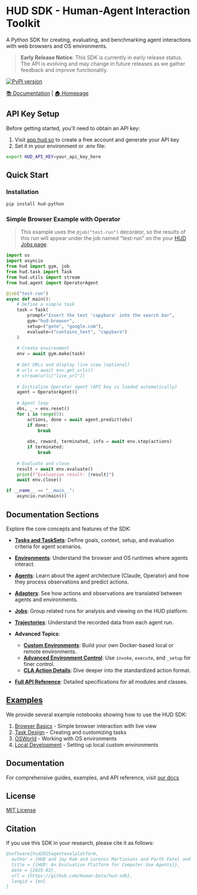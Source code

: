 # HUD SDK - Human-Agent Interaction Toolkit

A Python SDK for creating, evaluating, and benchmarking agent interactions with web browsers and OS environments.

> **Early Release Notice**: This SDK is currently in early release status. The API is evolving and may change in future releases as we gather feedback and improve functionality.

[![PyPI version](https://img.shields.io/pypi/v/hud-python)](https://pypi.org/project/hud-python/)

[📚 Documentation](https://documentation.hud.so) | [🏠 Homepage](https://hud.so)

## API Key Setup

Before getting started, you'll need to obtain an API key:

1. Visit [app.hud.so](https://app.hud.so) to create a free account and generate your API key
2. Set it in your environment or .env file:

```bash
export HUD_API_KEY=your_api_key_here
```

## Quick Start

### Installation

```bash
pip install hud-python
```

### Simple Browser Example with Operator

> This example uses the `@job("test-run")` decorator, so the results of this run will appear under the job named "test-run" on the your [HUD Jobs page](https://app.hud.so/jobs).

```python
import os
import asyncio
from hud import gym, job
from hud.task import Task
from hud.utils import stream
from hud.agent import OperatorAgent

@job("test-run")
async def main():
    # Define a simple task
    task = Task(
        prompt="Insert the text 'capybara' into the search bar",
        gym="hud-browser",
        setup=("goto", "google.com"),
        evaluate=("contains_text", "capybara")
    )
    
    # Create environment
    env = await gym.make(task)
    
    # Get URLs and display live view (optional)
    # urls = await env.get_urls()
    # stream(urls["live_url"])
    
    # Initialize Operator agent (API key is loaded automatically)
    agent = OperatorAgent()
    
    # Agent loop
    obs, _ = env.reset()
    for i in range(5):
        actions, done = await agent.predict(obs)
        if done:
            break
        
        obs, reward, terminated, info = await env.step(actions)
        if terminated:
            break
    
    # Evaluate and close
    result = await env.evaluate()
    print(f"Evaluation result: {result}")
    await env.close()

if __name__ == "__main__":
    asyncio.run(main())

```

## Documentation Sections

Explore the core concepts and features of the SDK:

*   **[Tasks and TaskSets](/concepts/task)**: Define goals, context, setup, and evaluation criteria for agent scenarios.
*   **[Environments](/concepts/environment)**: Understand the browser and OS runtimes where agents interact.
*   **[Agents](/concepts/agent)**: Learn about the agent architecture (Claude, Operator) and how they process observations and predict actions.
*   **[Adapters](/concepts/adapter)**: See how actions and observations are translated between agents and environments.
*   **[Jobs](/concepts/job)**: Group related runs for analysis and viewing on the HUD platform.
*   **[Trajectories](/concepts/trajectory)**: Understand the recorded data from each agent run.
*   **Advanced Topics**:
    *   **[Custom Environments](/advanced/custom-environments)**: Build your own Docker-based local or remote environments.
    *   **[Advanced Environment Control](/advanced/environment-control)**: Use `invoke`, `execute`, and `_setup` for finer control.
    *   **[CLA Action Details](/advanced/cla-details)**: Dive deeper into the standardized action format.

*   **[Full API Reference](/api-reference/gym)**: Detailed specifications for all modules and classes.

## [Examples](examples/)

We provide several example notebooks showing how to use the HUD SDK:

1. [Browser Basics](examples/browser_use.ipynb) - Simple browser interaction with live view
2. [Task Design](examples/tasks.ipynb) - Creating and customizing tasks
3. [OSWorld](examples/osworld.ipynb) - Working with OS environments
4. [Local Development](examples/local.ipynb) - Setting up local custom environments

## Documentation

For comprehensive guides, examples, and API reference, visit [our docs](https://docs.hud.so/introduction)

## License

[MIT License](LICENSE)

## Citation

If you use this SDK in your research, please cite it as follows:

```bibtex
@software{hud2025agentevalplatform,
  author = {HUD and Jay Ram and Lorenss Martinsons and Parth Patel and Oskars Putans and Govind Pimpale and Mayank Singamreddy and Nguyen Nhat Minh},
  title = {{HUD: An Evaluation Platform for Computer Use Agents}},
  date = {2025-03},
  url = {https://github.com/Human-Data/hud-sdk},
  langid = {en}
}
```